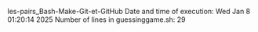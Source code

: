 les-pairs_Bash-Make-Git-et-GitHub
Date and time of execution:
Wed Jan  8 01:20:14     2025
Number of lines in guessinggame.sh:
29
